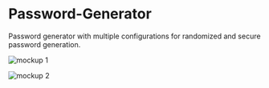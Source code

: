 # Password-Generator

Password generator with multiple configurations for randomized and secure password generation.

![mockup 1](https://user-images.githubusercontent.com/80648658/181655352-f5c4d1cb-7694-4365-b924-76181474ab63.PNG)


![mockup 2](https://user-images.githubusercontent.com/80648658/181655360-b31511c4-44a1-4235-96ac-27a6adee7cd6.PNG)

